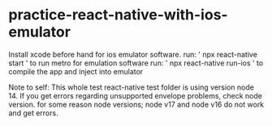 # practice-react-native-with-ios-emulator

Install xcode before hand for ios emulator software.
run: ' npx react-native start ' to run metro for emulation software
run: ' npx react-native run-ios ' to compile the app and inject into emulator

Note to self: This whole test react-native test folder is using version node 14. If you get errors regarding unsupported envelope problems, check node version. for some reason node versions; node v17 and node v16 do not work and get errors.
